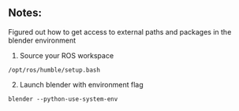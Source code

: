 ## Notes:

Figured out how to get access to external paths and packages in the blender environment 


1. Source your ROS workspace
```
/opt/ros/humble/setup.bash
```

2. Launch blender with environment flag
```
blender --python-use-system-env 
```